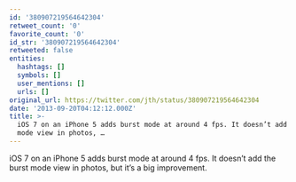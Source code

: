 ```yaml
---
id: '380907219564642304'
retweet_count: '0'
favorite_count: '0'
id_str: '380907219564642304'
retweeted: false
entities:
  hashtags: []
  symbols: []
  user_mentions: []
  urls: []
original_url: https://twitter.com/jth/status/380907219564642304
date: '2013-09-20T04:12:12.000Z'
title: >-
  iOS 7 on an iPhone 5 adds burst mode at around 4 fps. It doesn’t add the burst
  mode view in photos, …
---
```


iOS 7 on an iPhone 5 adds burst mode at around 4 fps. It doesn’t add the burst mode view in photos, but it’s a big improvement.